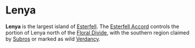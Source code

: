 # Lenya

**Lenya** is the largest island of [Esterfell](../esterfell.md). The [Esterfell Accord](../../../ch-2-people-of-mote/societies/esterfell-accord/esterfell-accord.md) controls the portion of Lenya north of the [Floral Divide](floral-divide/floral-divide.md), with the southern region claimed by [Subros](../../../ch-2-people-of-mote/societies/subros.md) or marked as wild [Verdancy](../../..//societies/verdancy/verdancy.md).
